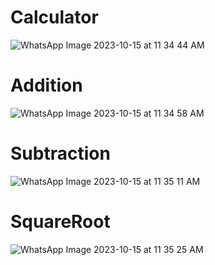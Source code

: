 # Calculator
![WhatsApp Image 2023-10-15 at 11 34 44 AM](https://github.com/Anudeep02/Calculator/assets/74246826/15898105-228d-4782-8f86-76b43bf6378a)

# Addition
![WhatsApp Image 2023-10-15 at 11 34 58 AM](https://github.com/Anudeep02/Calculator/assets/74246826/153fad81-3a11-433d-b2f8-7b8fff32b8be)

# Subtraction
![WhatsApp Image 2023-10-15 at 11 35 11 AM](https://github.com/Anudeep02/Calculator/assets/74246826/b8b01a1b-ce41-4ee0-8535-295218b39dac)

# SquareRoot
![WhatsApp Image 2023-10-15 at 11 35 25 AM](https://github.com/Anudeep02/Calculator/assets/74246826/26d00148-41a2-4d30-a74a-f2b183c58b05)


